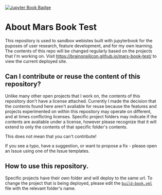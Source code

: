 [![Jupyter Book Badge](https://jupyterbook.org/badge.svg)](https://brainonsilicon.github.io/mars-book-test/)

# About Mars Book Test
This repository is used to sandbox webistes built with jupyterbook for the puposes of user research, feature development, and for my own learning. The contents of this repo will be changed regularly based on the projects that I'm working on. Visit https://brainonsilicon.github.io/mars-book-test/ to view the current deployed site.

## Can I contribute or reuse the content of this repository?

Unlike many other open projects that I work on, the contents of this repository don't have a license attached. Currently I made the decision that the contents found here aren't avaliable for reuse because the features and projects experimented on within this repository may operate on different, and at times conflicting licenses. Specific project folders may indicate if the contents are avaliable under a license, however please recognize that it will extend to only the contents of that specific folder's contents. 

This does not mean that you can't contribute! 

If you see a typo, have a suggestion, or want to propose a fix - please open an Issue using one of the Issue templates. 

## How to use this repository. 

Specific projects have their own folder and will deploy to the same url. To change the project that is being deployed, please edit the  [`build-book.yml`](./.github/workflows/build-book.yml) file with the relevant folder's name. 

